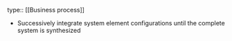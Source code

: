 type:: [[Business process]]

- Successively integrate system element configurations until the complete system is synthesized